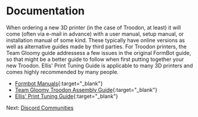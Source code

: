 # Documentation
When ordering a new 3D printer (in the case of Troodon, at least) it will come (often via e-mail in advance) with a user manual, setup manual, or installation manual of some kind. These typically have online versions as well as alternative guides made by third parties. For Troodon printers, the Team Gloomy guide addressess a few issues in the original FormBot guide, so that might be a better guide to follow when first putting together your new Troodon. Ellis' Print Tuning Guide is applicable to many 3D printers and comes highly recommended by many people.

- [Formbot Manuals](https://www.formbot3d.com/pages/user-manual-53){:target="_blank"}
- [Team Gloomy Troodon Assembly Guide](https://teamgloomy.github.io/troodon_v2_assembly.html){:target="_blank"}
- [Ellis' Print Tuning Guide](https://ellis3dp.com/Print-Tuning-Guide/){:target="_blank"}

Next: [Discord Communities](https://github.com/500Foods/WelcomeToTroodon/blob/main/discord.md)
